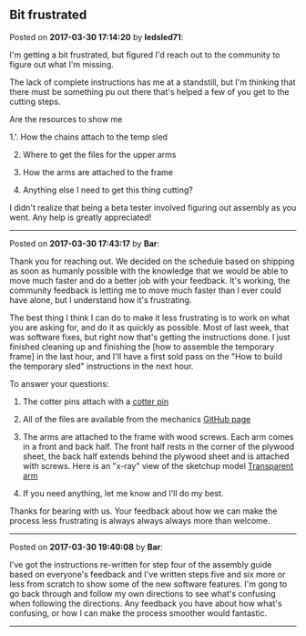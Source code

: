 ## Bit frustrated
Posted on **2017-03-30 17:14:20** by **ledsled71**:

I'm getting a bit frustrated, but figured I'd reach out to the community to figure out what I'm missing.



The lack of complete instructions has me at a standstill, but I'm thinking that there must be something pu out there that's helped a few of you get to the cutting steps.  



Are the resources to show me



1.'. How the chains attach to the temp sled

2. Where to get the files for the upper arms

3. How the arms are attached to the frame

4. Anything else I need to get this thing cutting?



I didn't realize that being a beta tester involved figuring out assembly as you went.  Any help is greatly appreciated!

---

Posted on **2017-03-30 17:43:17** by **Bar**:

Thank you for reaching out. We decided on the schedule based on shipping as soon as humanly possible with the knowledge that we would be able to move much faster and do a better job with your feedback. It's working, the community feedback is letting me to move much faster than I ever could have alone, but I understand how it's frustrating. 



The best thing I think I can do to make it less frustrating is to work on what you are asking for, and do it as quickly as possible. Most of last week, that was software fixes, but right now that's getting the instructions done. I just finished cleaning up and finishing the [how to assemble the temporary frame] in the last hour, and I'll have a first sold pass on the "How to build the temporary sled" instructions in the next hour.



To answer your questions: 



1) The cotter pins attach with a  [cotter pin](//muut.com/u/maslowcnc/s1/:maslowcnc:2Ty0:cotterpin.jpg.jpg) 

2) All of the files are available from the mechanics [GitHub page](https://github.com/MaslowCNC/Mechanics/tree/master/SVG%20Files)

3) The arms are attached to the frame with wood screws. Each arm comes in a front and  back half. The front half rests in the corner of the plywood sheet, the back half extends behind the plywood sheet and is attached with screws. Here is an "x-ray" view of the sketchup model  [Transparent arm](//muut.com/u/maslowcnc/s1/:maslowcnc:kzNp:transparentarm.jpg.jpg) 

4) If you need anything, let me know and I'll do my best.



Thanks for bearing with us. Your feedback about how we can make the process less frustrating is always always always more than welcome.

---

Posted on **2017-03-30 19:40:08** by **Bar**:

I've got the instructions re-written for step four of the assembly guide based on everyone's feedback and I've written steps five and six more or less from scratch to show some of the new software features. I'm gong to go back through and follow my own directions to see what's confusing when following the directions. Any feedback you have about how what's confusing, or how I can make the process smoother would fantastic.

---


